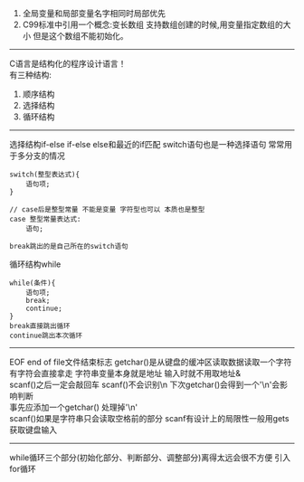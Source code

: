 1. 全局变量和局部变量名字相同时局部优先
2. C99标准中引用一个概念:变长数组  支持数组创建的时候,用变量指定数组的大小 但是这个数组不能初始化。  
---
C语言是结构化的程序设计语言！  
有三种结构:  
1. 顺序结构  
2. 选择结构  
3. 循环结构

---  
选择结构if-else if-else else和最近的if匹配
switch语句也是一种选择语句 常常用于多分支的情况 

    switch(整型表达式){
        语句项;
    }

    // case后是整型常量 不能是变量 字符型也可以 本质也是整型
    case 整型常量表达式:  
        语句;

    break跳出的是自己所在的switch语句

循环结构while
    
    while(条件){
        语句项;
        break;
        continue;
    }
    break直接跳出循环
    continue跳出本次循环  
---
EOF end of file文件结束标志
getchar()是从键盘的缓冲区读取数据读取一个字符 有字符会直接拿走
字符串变量本身就是地址 输入时就不用取地址&    
scanf()之后一定会敲回车 scanf()不会识别\n 下次getchar()会得到一个'\n'会影响判断  
事先应添加一个getchar()  处理掉'\n'  
scanf()如果是字符串只会读取空格前的部分 scanf有设计上的局限性一般用gets获取键盘输入  

---
while循环三个部分(初始化部分、判断部分、调整部分)离得太远会很不方便 引入for循环

